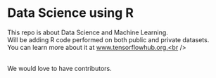# Data Science using R
This repo is about Data Science and Machine Learning. <br />
Will be adding R code performed on both public and private datasets. <br />
You can learn more about it at www.tensorflowhub.org.<br />

<br />
We would love to have contributors.

